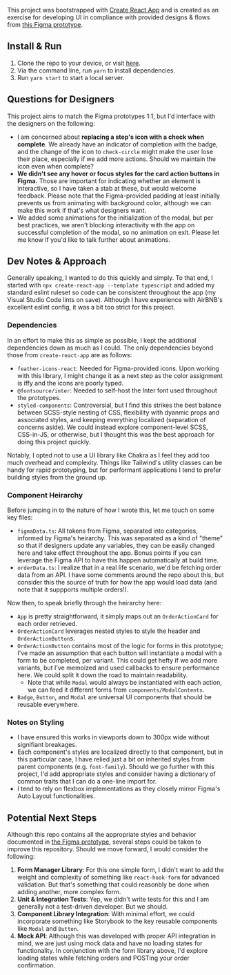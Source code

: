 This project was bootstrapped with [Create React App](https://github.com/facebook/create-react-app) and is created as an exercise for developing UI in compliance with provided designs & flows from [this Figma prototype](https://www.figma.com/design/ZM2a95BHxD2ghAbktn3Ql9/Principal-Frontend-Engineer-Prompt?node-id=1-8865&t=AHvvJWVMeoumkr2c-0).

## Install & Run

1. Clone the repo to your device, or visit [here](https://dsaos.github.io/order-confirmation-ui-assessment/).
2. Via the command line, run `yarn` to install dependencies.
3. Run `yarn start` to start a local server.

## Questions for Designers
This project aims to match the Figma prototypes 1:1, but I'd interface with the designers on the following:

- I am concerned about **replacing a step's icon with a check when complete**. We already have an indicator of completion with the badge, and the change of the icon to `check-circle` might make the user lose their place, especially if we add more actions. Should we maintain the icon even when complete?
- **We didn't see any hover or focus styles for the card action buttons in Figma.** Those are important for indicating whether an element is interactive, so I have taken a stab at these, but would welcome feedback. Please note that the Figma-provided padding at least initially prevents us from animating with background color, although we can make this work if that's what designers want.
- We added some animations for the initialization of the modal, but per best practices, we aren't blocking interactivity with the app on successful completion of the modal, so no animation on exit. Please let me know if you'd like to talk further about animations.

## Dev Notes & Approach
Generally speaking, I wanted to do this quickly and simply. To that end, I started with `npx create-react-app --template typescript` and added my standard eslint ruleset so code can be consistent throughout the app (my Visual Studio Code lints on save). Although I have experience with AirBNB's excellent eslint config, it was a bit too strict for this project.

### Dependencies
In an effort to make this as simple as possible, I kept the additional dependencies down as much as I could. The only dependencies beyond those from `create-react-app` are as follows:
- `feather-icons-react`: Needed for Figma-provided icons. Upon working with this library, I might change it as a next step as the color assignment is iffy and the icons are poorly typed.
- `@fontsource/inter`: Needed to self-host the Inter font used throughout the prototypes.
- `styled-components`: Controversial, but I find this strikes the best balance between SCSS-style nesting of CSS, flexibility with dyanmic props and associated styles, and keeping everything localized (separation of concerns aside). We could instead explore component-level SCSS, CSS-in-JS, or otherwise, but I thought this was the best approach for doing this project quickly.

Notably, I opted not to use a UI library like Chakra as I feel they add too much overhead and complexity. Things like Tailwind's utility classes can be handy for rapid prototyping, but for performant applications I tend to prefer building styles from the ground up.

### Component Heirarchy
Before jumping in to the nature of how I wrote this, let me touch on some key files:
- `figmaData.ts`: All tokens from Figma, separated into categories, informed by Figma's heirarchy. This was separated as a kind of "theme" so that if designers update any variables, they can be easily changed here and take effect throughout the app. Bonus points if you can leverage the Figma API to have this happen automatically at build time.
- `orderData.ts`: I realize that in a real life scenario, we'd be fetching order data from an API. I have some comments around the repo about this, but consider this the source of truth for how the app would load data (and note that it suppports multiple orders!).

Now then, to speak briefly through the heirarchy here:

- `App` is pretty straightforward, it simply maps out an `OrderActionCard` for each order retrieved.
- `OrderActionCard` leverages nested styles to style the header and `OrderActionButton`s.
- `OrderActionButton` contains most of the logic for forms in this prototype; I've made an assumption that each button will instantiate a modal with a form to be completed, per variant. This could get hefty if we add more variants, but I've memoized and used callbacks to ensure performance here. We could split it down the road to maintain readability.
  - Note that while `Modal` would always be instantiated with each action, we can feed it different forms from `components/ModalContents`.
- `Badge`, `Button`, and `Modal` are universal UI components that should be reusable everywhere.

### Notes on Styling
- I have ensured this works in viewports down to 300px wide without signifiant breakages. 
- Each component's styles are localized directly to that component, but in this particular case, I have relied just a bit on inherited styles from parent components (e.g. `font-family`). Should we go further with this project, I'd add appropriate styles and consider having a dictionary of common traits that I can do a one-line import for.
- I tend to rely on flexbox implementations as they closely mirror Figma's Auto Layout functionalities.

## Potential Next Steps
Although this repo contains all the appropriate styles and behavior documented in [the Figma prototype](https://www.figma.com/design/ZM2a95BHxD2ghAbktn3Ql9/Principal-Frontend-Engineer-Prompt?node-id=1-8865&t=AHvvJWVMeoumkr2c-0), several steps could be taken to improve this repository. Should we move forward, I would consider the following:

1. **Form Manager Library**: For this one simple form, I didn't want to add the weight and complexity of something like `react-hook-form` for advanced validation. But that's something that could reasonbly be done when adding another, more complex form.
2. **Unit & Integration Tests**: Yep, we didn't write tests for this and I am generally not a test-driven developer. But we should.
3. **Component Library Integration**: With minimal effort, we could incorporate something like Storybook to the key reusable components like `Modal` and `Button`.
4. **Mock API**: Although this was developed with proper API integration in mind, we are just using mock data and have no loading states for functionality. In conjunction with the form library above, I'd explore loading states while fetching orders and POSTing your order confirmation.